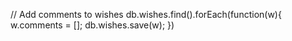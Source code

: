 // Add comments to wishes
db.wishes.find().forEach(function(w){
  w.comments = [];
  db.wishes.save(w);
})